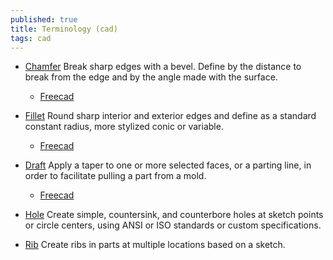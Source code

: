 ```yaml
---
published: true
title: Terminology (cad)
tags: cad
---
```

- [Chamfer](https://cad.onshape.com/help/Content/chamfer.htm?tocpath=Part%20Studios%7CFeature%20Tools%7C_____8) Break sharp edges with a bevel. Define by the distance to break from the edge and by the angle made with the surface.
	- [Freecad](https://wiki.freecadweb.org/PartDesign_Chamfer)
    
- [Fillet](https://cad.onshape.com/help/Content/fillet.htm?tocpath=Part%20Studios%7CFeature%20Tools%7C_____7) Round sharp interior and exterior edges and define as a standard constant radius, more stylized conic or variable.
	- [Freecad](https://wiki.freecadweb.org/PartDesign_Chamfer)

- [Draft](https://cad.onshape.com/help/Content/draft.htm?tocpath=Part%20Studios%7CFeature%20Tools%7C_____9) Apply a taper to one or more selected faces, or a parting line, in order to facilitate pulling a part from a mold.
	- [Freecad](https://wiki.freecadweb.org/PartDesign_Draft)

- [Hole](https://cad.onshape.com/help/Content/hole.htm?tocpath=Part%20Studios%7CFeature%20Tools%7C_____12) Create simple, countersink, and counterbore holes at sketch points or circle centers, using ANSI or ISO standards or custom specifications. 
- [Rib](https://cad.onshape.com/help/Content/rib.htm?tocpath=Part%20Studios%7CFeature%20Tools%7C_____10) Create ribs in parts at multiple locations based on a sketch.
